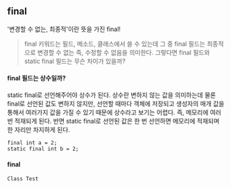 ## final
'변경할 수 없는, 최종적'이란 뜻을 가진 final!

> final 키워드는 필드, 메소드, 클래스에서 쓸 수 있는데 그 중 final 필드는 최종적으로 변경할 수 없는 즉, 수정할 수 없음을 의미한다. 그렇다면 final 필드와 static final 필드는 무슨 차이가 있을까?

#### final 필드는 상수일까?
static final로 선언해주어야 상수가 된다. 상수란 변하지 않는 값을 의미하는데 물론 final로 선언된 값도 변하지 않지만, 선언할 때마다 객체에 저장되고 생성자의 매개 값을 통해서 여러가지 값을 가질 수 있기 때문에 상수라고 보기는 어렵다. 즉, 메모리에 여러 번 적재되게 된다. 반면 static final로 선언된 값은 한 번 선언하면 메모리에 적재되며 한 자리만 차지하게 된다.

```
final int a = 2;
static final int b = 2; 
```

#### final
```
Class Test
``` 

